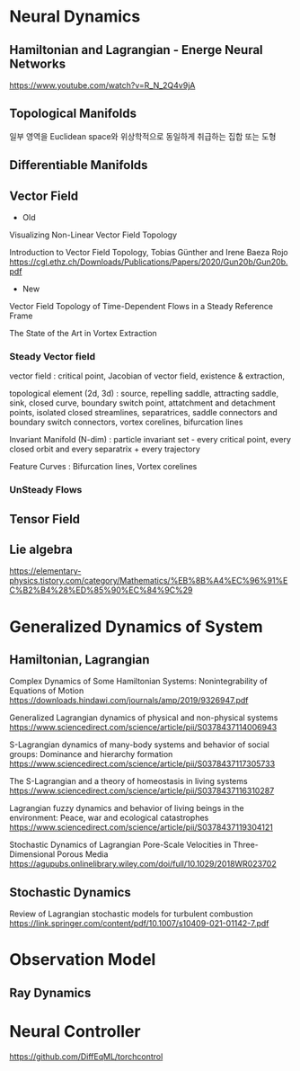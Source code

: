 # Neural Dynamics

## Hamiltonian and Lagrangian - Energe Neural Networks

https://www.youtube.com/watch?v=R_N_2Q4v9jA

## Topological Manifolds

일부 영역을 Euclidean space와 위상학적으로 동일하게 취급하는 집합 또는 도형

## Differentiable Manifolds



## Vector Field

- Old

Visualizing Non-Linear Vector Field Topology

Introduction to Vector Field Topology, Tobias Günther and Irene Baeza Rojo https://cgl.ethz.ch/Downloads/Publications/Papers/2020/Gun20b/Gun20b.pdf

- New

Vector Field Topology of Time-Dependent Flows in a Steady Reference Frame

The State of the Art in Vortex Extraction

### Steady Vector field

vector field : critical point, Jacobian of vector field, existence & extraction, 

topological element (2d, 3d) : source, repelling saddle, attracting saddle, sink, closed curve, boundary switch point, attatchment and detachment points, isolated closed streamlines, separatrices, saddle connectors and boundary switch connectors, vortex corelines, bifurcation lines

Invariant Manifold (N-dim) : particle invariant set - every critical point, every closed orbit and every separatrix + every trajectory

Feature Curves : Bifurcation lines, Vortex corelines

### UnSteady Flows

## Tensor Field 

## Lie algebra

https://elementary-physics.tistory.com/category/Mathematics/%EB%8B%A4%EC%96%91%EC%B2%B4%28%ED%85%90%EC%84%9C%29


# Generalized Dynamics of System

## Hamiltonian, Lagrangian

Complex Dynamics of Some Hamiltonian Systems: Nonintegrability of Equations of Motion
https://downloads.hindawi.com/journals/amp/2019/9326947.pdf

Generalized Lagrangian dynamics of physical and non-physical systems
https://www.sciencedirect.com/science/article/pii/S0378437114006943

S-Lagrangian dynamics of many-body systems and behavior of social groups: Dominance and hierarchy formation
https://www.sciencedirect.com/science/article/pii/S0378437117305733

The S-Lagrangian and a theory of homeostasis in living systems
https://www.sciencedirect.com/science/article/pii/S0378437116310287

Lagrangian fuzzy dynamics and behavior of living beings in the environment: Peace, war and ecological catastrophes
https://www.sciencedirect.com/science/article/pii/S0378437119304121

Stochastic Dynamics of Lagrangian Pore-Scale Velocities in Three-Dimensional Porous Media
https://agupubs.onlinelibrary.wiley.com/doi/full/10.1029/2018WR023702

## Stochastic Dynamics

Review of Lagrangian stochastic models for turbulent combustion
https://link.springer.com/content/pdf/10.1007/s10409-021-01142-7.pdf



# Observation Model
## Ray Dynamics

# Neural Controller
https://github.com/DiffEqML/torchcontrol
